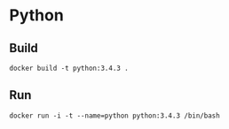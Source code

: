 # Python

## Build

    docker build -t python:3.4.3 .

## Run

    docker run -i -t --name=python python:3.4.3 /bin/bash
